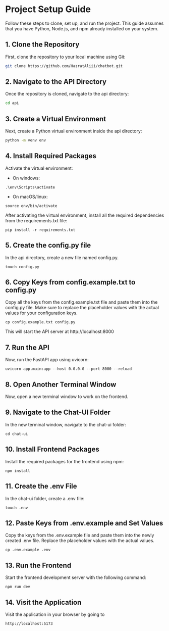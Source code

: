 # Project Setup Guide

Follow these steps to clone, set up, and run the project. This guide assumes that you have Python, Node.js, and npm already installed on your system.

## 1. Clone the Repository

First, clone the repository to your local machine using Git:

```bash
git clone https://github.com/HazratAliii/chatbot.git
```

## 2. Navigate to the API Directory

Once the repository is cloned, navigate to the api directory:

```bash
cd api
```

## 3. Create a Virtual Environment

Next, create a Python virtual environment inside the api directory:

```bash
python -m venv env
```

## 4. Install Required Packages

Activate the virtual environment:

- On windows:

```
.\env\Scripts\activate
```

- On macOS/linux:

```
source env/bin/activate
```

After activating the virtual environment, install all the required dependencies from the requirements.txt file:

```
pip install -r requirements.txt

```

## 5. Create the config.py file

In the api directory, create a new file named config.py.

```
touch config.py
```

## 6. Copy Keys from config.example.txt to config.py

Copy all the keys from the config.example.txt file and paste them into the config.py file. Make sure to replace the placeholder values with the actual values for your configuration keys.

```
cp config.example.txt config.py
```

This will start the API server at http://localhost:8000

## 7. Run the API

Now, run the FastAPI app using uvicorn:

```
uvicorn app.main:app --host 0.0.0.0 --port 8000 --reload
```

## 8. Open Another Terminal Window

Now, open a new terminal window to work on the frontend.

## 9. Navigate to the Chat-UI Folder

In the new terminal window, navigate to the chat-ui folder:

```
cd chat-ui
```

## 10. Install Frontend Packages

Install the required packages for the frontend using npm:

```
npm install
```

## 11. Create the .env File

In the chat-ui folder, create a .env file:

```
touch .env
```

## 12. Paste Keys from .env.example and Set Values

Copy the keys from the .env.example file and paste them into the newly created .env file. Replace the placeholder values with the actual values.

```
cp .env.example .env
```

## 13. Run the Frontend

Start the frontend development server with the following command:

```
npm run dev
```

## 14. Visit the Application

Visit the application in your browser by going to

```
http://localhost:5173
```
